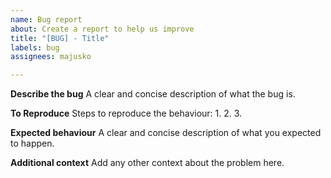 ```yaml
---
name: Bug report
about: Create a report to help us improve
title: "[BUG] - Title"
labels: bug
assignees: majusko

---
```


**Describe the bug**
A clear and concise description of what the bug is.

**To Reproduce**
Steps to reproduce the behaviour:
1. 
2. 
3. 

**Expected behaviour**
A clear and concise description of what you expected to happen.

**Additional context**
Add any other context about the problem here.
